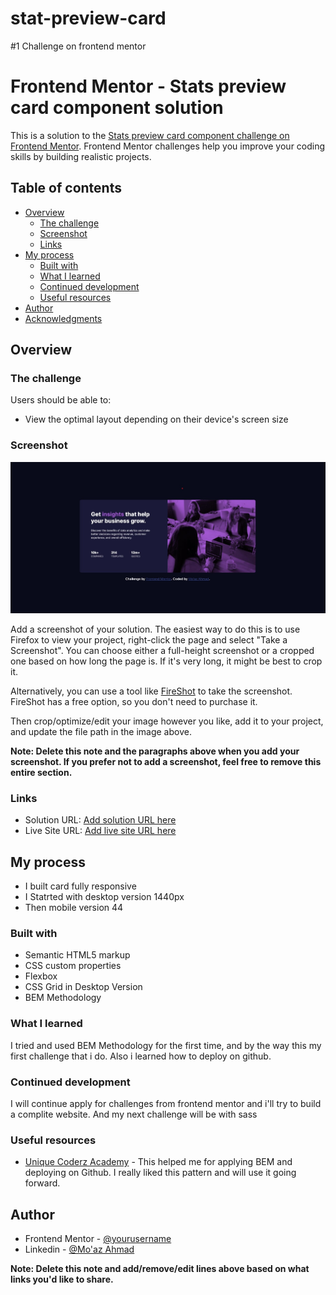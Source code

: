 # stat-preview-card
#1 Challenge on frontend mentor 

# Frontend Mentor - Stats preview card component solution

This is a solution to the [Stats preview card component challenge on Frontend Mentor](https://www.frontendmentor.io/challenges/stats-preview-card-component-8JqbgoU62). Frontend Mentor challenges help you improve your coding skills by building realistic projects. 

## Table of contents

- [Overview](#overview)
  - [The challenge](#the-challenge)
  - [Screenshot](#screenshot)
  - [Links](#links)
- [My process](#my-process)
  - [Built with](#built-with)
  - [What I learned](#what-i-learned)
  - [Continued development](#continued-development)
  - [Useful resources](#useful-resources)
- [Author](#author)
- [Acknowledgments](#acknowledgments)


## Overview

### The challenge

Users should be able to:

- View the optimal layout depending on their device's screen size

### Screenshot

![](./desktop-version.jpg)

Add a screenshot of your solution. The easiest way to do this is to use Firefox to view your project, right-click the page and select "Take a Screenshot". You can choose either a full-height screenshot or a cropped one based on how long the page is. If it's very long, it might be best to crop it.

Alternatively, you can use a tool like [FireShot](https://getfireshot.com/) to take the screenshot. FireShot has a free option, so you don't need to purchase it. 

Then crop/optimize/edit your image however you like, add it to your project, and update the file path in the image above.

**Note: Delete this note and the paragraphs above when you add your screenshot. If you prefer not to add a screenshot, feel free to remove this entire section.**

### Links

- Solution URL: [Add solution URL here](https://your-solution-url.com)
- Live Site URL: [Add live site URL here](https://your-live-site-url.com)

## My process

- I built card fully responsive
- I Statrted with desktop version 1440px
- Then mobile version 44

### Built with

- Semantic HTML5 markup
- CSS custom properties
- Flexbox
- CSS Grid in Desktop Version
- BEM Methodology

### What I learned

I tried and used BEM Methodology for the first time, and by the way this my first challenge that i do.
Also i learned how to deploy on github.


### Continued development

I will continue apply for challenges from frontend mentor and i'll try to build a complite website.
And my next challenge will be with sass 

### Useful resources

- [Unique Coderz Academy](https://www.youtube.com/watch?v=MaxFSXIshSA&ab_channel=UniqueCoderzAcademy) - This helped me for applying BEM and deploying on Github. I really liked this pattern and will use it going forward.


## Author

- Frontend Mentor - [@yourusername](https://www.frontendmentor.io/profile/MoBlack24)
- Linkedin - [@Mo'az Ahmad](https://www.linkedin.com/in/mo-az-ahmad-14532b168/)

**Note: Delete this note and add/remove/edit lines above based on what links you'd like to share.**
